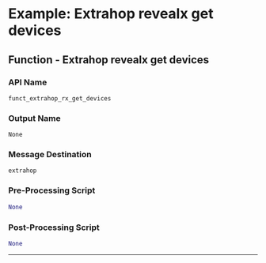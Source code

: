 <!--
    DO NOT MANUALLY EDIT THIS FILE
    THIS FILE IS AUTOMATICALLY GENERATED WITH resilient-sdk codegen
-->

# Example: Extrahop revealx get devices

## Function - Extrahop revealx get devices

### API Name
`funct_extrahop_rx_get_devices`

### Output Name
`None`

### Message Destination
`extrahop`

### Pre-Processing Script
```python
None
```

### Post-Processing Script
```python
None
```

---

